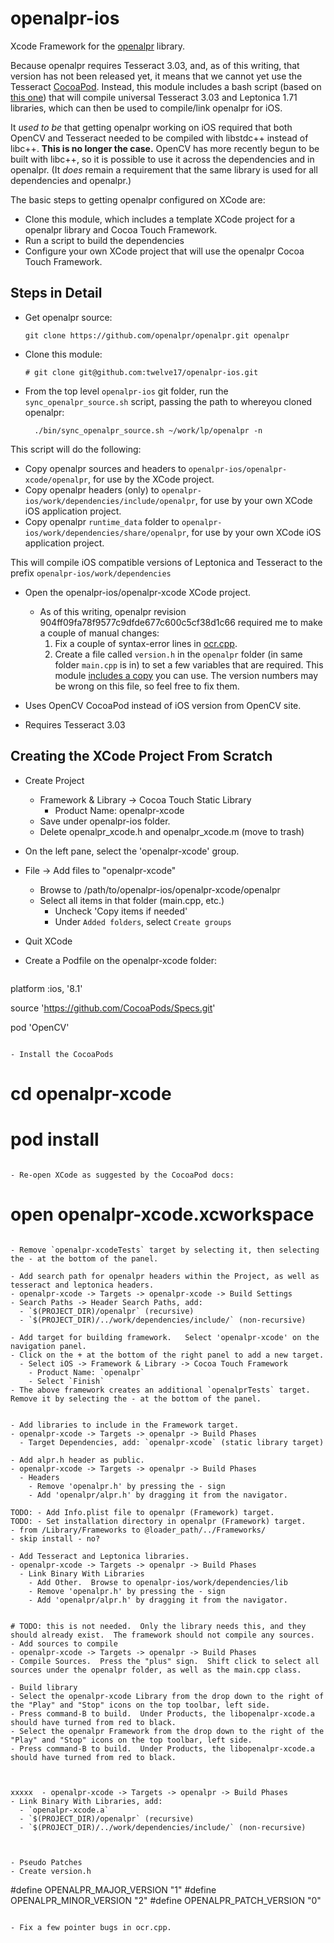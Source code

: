 openalpr-ios
============

Xcode Framework for the [openalpr](https://github.com/openalpr/openalpr) library.

Because openalpr requires Tesseract 3.03, and, as of this writing, that version has not been released yet, it means that we cannot yet use the Tesseract [CocoaPod](http://cocoapods.org).  Instead, this module includes a bash script (based on [this one](http://stackoverflow.com/questions/12849517/c-linking-problems-seems-like-i-cant-link-against-standard-c-stuff)) that will compile universal Tesseract 3.03 and Leptonica 1.71 libraries, which can then be used to compile/link openalpr for iOS.

It *used to be* that getting openalpr working on iOS required that both OpenCV and Tesseract needed to be compiled with libstdc++ instead of libc++.  **This is no longer the case.** OpenCV has more recently begun to be built with libc++, so it is possible to use it across the dependencies and in openalpr. (It *does* remain a requirement that the same library is used for all dependencies and openalpr.)

The basic steps to getting openalpr configured on XCode are:

- Clone this module, which includes a template XCode project for a openalpr library and Cocoa Touch Framework.
- Run a script to build the dependencies
- Configure your own XCode project that will use the openalpr Cocoa Touch Framework.

## Steps in Detail

- Get openalpr source:
  ```
  git clone https://github.com/openalpr/openalpr.git openalpr
  ```

- Clone this module:
  ```
  # git clone git@github.com:twelve17/openalpr-ios.git
  ```

- From the top level `openalpr-ios` git folder, run the `sync_openalpr_source.sh` script, passing the path to whereyou cloned openalpr:
  ```
    ./bin/sync_openalpr_source.sh ~/work/lp/openalpr -n
  ```
 This script will do the following:
 - Copy openalpr sources and headers to `openalpr-ios/openalpr-xcode/openalpr`, for use by the XCode project.
 - Copy openalpr headers (only) to `openalpr-ios/work/dependencies/include/openalpr`, for use by your own XCode iOS application project.
 - Copy openalpr `runtime_data` folder to `openalpr-ios/work/dependencies/share/openalpr`, for use by your own XCode iOS application project.



This will compile iOS compatible versions of Leptonica and Tesseract to the prefix `openalpr-ios/work/dependencies`


- Open the openalpr-ios/openalpr-xcode XCode project.  
  - As of this writing, openalpr revision 904ff09fa78f9577c9dfde677c600c5cf38d1c66 required me to make a couple of manual changes:
    1. Fix a couple of syntax-error lines in [ocr.cpp](https://github.com/openalpr/openalpr/blob/904ff09fa78f9577c9dfde677c600c5cf38d1c66/src/openalpr/ocr.cpp).
    2. Create a file called `version.h` in the `openalpr` folder (in same folder  `main.cpp` is in) to set a few variables that are required.  This module [includes a copy](https://github.com/twelve17/openalpr-ios/blob/master/etc/version.h) you can use.  The version numbers may be wrong on this file, so feel free to fix them.






- Uses OpenCV CocoaPod instead of iOS version from OpenCV site.
- Requires Tesseract 3.03

## Creating the XCode Project From Scratch



- Create Project
  - Framework & Library -> Cocoa Touch Static Library 
    - Product Name: openalpr-xcode
  - Save under openalpr-ios folder.
  - Delete openalpr_xcode.h and openalpr_xcode.m (move to trash)
  


- On the left pane, select the 'openalpr-xcode' group.
- File -> Add files to "openalpr-xcode"
  - Browse to /path/to/openalpr-ios/openalpr-xcode/openalpr
  - Select all items in that folder (main.cpp, etc.)
    - Uncheck 'Copy items if needed'
    - Under `Added folders`, select `Create groups`

- Quit XCode 

- Create a Podfile on the openalpr-xcode folder:
  ```
platform :ios, '8.1'

source 'https://github.com/CocoaPods/Specs.git'

pod 'OpenCV'
  ```

- Install the CocoaPods  
  ```
  # cd openalpr-xcode
  # pod install
  ```

- Re-open XCode as suggested by the CocoaPod docs:
  ```
  # open openalpr-xcode.xcworkspace
  ```

- Remove `openalpr-xcodeTests` target by selecting it, then selecting the - at the bottom of the panel.

- Add search path for openalpr headers within the Project, as well as 
  tesseract and leptonica headers.
  - openalpr-xcode -> Targets -> openalpr-xcode -> Build Settings 
  - Search Paths -> Header Search Paths, add: 
    - `$(PROJECT_DIR)/openalpr` (recursive)
    - `$(PROJECT_DIR)/../work/dependencies/include/` (non-recursive)

- Add target for building framework.   Select 'openalpr-xcode' on the navigation panel.  
  - Click on the + at the bottom of the right panel to add a new target.
    - Select iOS -> Framework & Library -> Cocoa Touch Framework
      - Product Name: `openalpr`
      - Select `Finish`
  - The above framework creates an additional `openalprTests` target.  Remove it by selecting the - at the bottom of the panel.


- Add libraries to include in the Framework target.
  - openalpr-xcode -> Targets -> openalpr -> Build Phases
    - Target Dependencies, add: `openalpr-xcode` (static library target)

- Add alpr.h header as public.
  - openalpr-xcode -> Targets -> openalpr -> Build Phases
    - Headers  
      - Remove 'openalpr.h' by pressing the - sign 
      - Add 'openalpr/alpr.h' by dragging it from the navigator.

TODO: - Add Info.plist file to openalpr (Framework) target.
TODO: - Set installation directory in openalpr (Framework) target.
 - from /Library/Frameworks to @loader_path/../Frameworks/ 
 - skip install - no?

- Add Tesseract and Leptonica libraries.
  - openalpr-xcode -> Targets -> openalpr -> Build Phases
    - Link Binary With Libraries
      - Add Other.  Browse to openalpr-ios/work/dependencies/lib
      - Remove 'openalpr.h' by pressing the - sign 
      - Add 'openalpr/alpr.h' by dragging it from the navigator.


# TODO: this is not needed.  Only the library needs this, and they should already exist.  The framework should not compile any sources.
- Add sources to compile 
  - openalpr-xcode -> Targets -> openalpr -> Build Phases
  - Compile Sources.  Press the "plus" sign.  Shift click to select all sources under the openalpr folder, as well as the main.cpp class.

- Build library 
  - Select the openalpr-xcode Library from the drop down to the right of the "Play" and "Stop" icons on the top toolbar, left side.
  - Press command-B to build.  Under Products, the libopenalpr-xcode.a should have turned from red to black.
  - Select the openalpr Framework from the drop down to the right of the "Play" and "Stop" icons on the top toolbar, left side.
  - Press command-B to build.  Under Products, the libopenalpr-xcode.a should have turned from red to black.



xxxxx  - openalpr-xcode -> Targets -> openalpr -> Build Phases
  - Link Binary With Libraries, add: 
    - `openalpr-xcode.a`
    - `$(PROJECT_DIR)/openalpr` (recursive)
    - `$(PROJECT_DIR)/../work/dependencies/include/` (non-recursive)



- Pseudo Patches 
  - Create version.h 
  ``` 
#define OPENALPR_MAJOR_VERSION "1"
#define OPENALPR_MINOR_VERSION "2"
#define OPENALPR_PATCH_VERSION "0"
  ```

- Fix a few pointer bugs in ocr.cpp.



